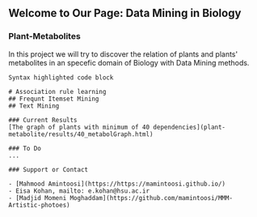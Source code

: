 ## Welcome to Our Page: Data Mining in Biology

### Plant-Metabolites

In this project we will try to discover the relation of plants and plants' metabolites in an specefic domain of Biology with Data Mining methods.

```Data Mining
Syntax highlighted code block

# Association rule learning
## Frequnt Itemset Mining
## Text Mining

### Current Results
[The graph of plants with minimum of 40 dependencies](plant-metabolite/results/40_metabolGraph.html)

### To Do
...

### Support or Contact

- [Mahmood Amintoosi](https://https://mamintoosi.github.io/)
- Eisa Kohan, mailto: e.kohan@hsu.ac.ir
- [Madjid Momeni Moghaddam](https://github.com/mamintoosi/MMM-Artistic-photoes)
